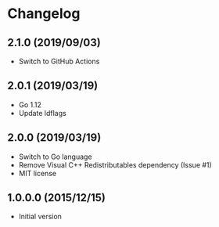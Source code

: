 # Changelog

## 2.1.0 (2019/09/03)

* Switch to GitHub Actions

## 2.0.1 (2019/03/19)

* Go 1.12
* Update ldflags

## 2.0.0 (2019/03/19)

* Switch to Go language
* Remove Visual C++ Redistributables dependency (Issue #1)
* MIT license

## 1.0.0.0 (2015/12/15)

* Initial version
